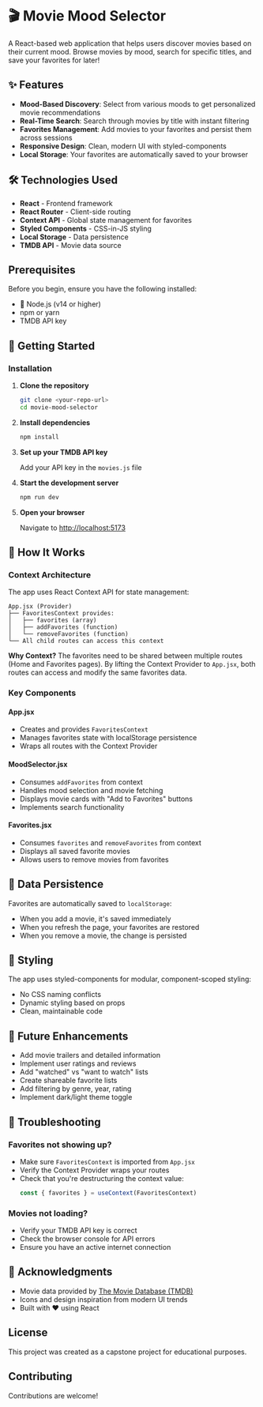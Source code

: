 # 🎬 Movie Mood Selector

A React-based web application that helps users discover movies based on their current mood. Browse movies by mood, search for specific titles, and save your favorites for later!

## ✨ Features

- **Mood-Based Discovery**: Select from various moods to get personalized movie recommendations
- **Real-Time Search**: Search through movies by title with instant filtering
- **Favorites Management**: Add movies to your favorites and persist them across sessions
- **Responsive Design**: Clean, modern UI with styled-components
- **Local Storage**: Your favorites are automatically saved to your browser

## 🛠️ Technologies Used

- **React** - Frontend framework
- **React Router** - Client-side routing
- **Context API** - Global state management for favorites
- **Styled Components** - CSS-in-JS styling
- **Local Storage** - Data persistence
- **TMDB API** - Movie data source

## Prerequisites

Before you begin, ensure you have the following installed:

- 🚀 Node.js (v14 or higher)
- npm or yarn
- TMDB API key

## 🚀 Getting Started

### Installation

1. **Clone the repository**
   ```bash
   git clone <your-repo-url>
   cd movie-mood-selector
   ```

2. **Install dependencies**
   ```bash
   npm install
   ```

3. **Set up your TMDB API key**
   
   Add your API key in the `movies.js` file

4. **Start the development server**
   ```bash
   npm run dev
   ```

5. **Open your browser**
   
   Navigate to [http://localhost:5173](http://localhost:5173)

## 🎯 How It Works

### Context Architecture

The app uses React Context API for state management:

```
App.jsx (Provider)
├── FavoritesContext provides:
│   ├── favorites (array)
│   ├── addFavorites (function)
│   └── removeFavorites (function)
└── All child routes can access this context
```

**Why Context?** The favorites need to be shared between multiple routes (Home and Favorites pages). By lifting the Context Provider to `App.jsx`, both routes can access and modify the same favorites data.

### Key Components

#### App.jsx
- Creates and provides `FavoritesContext`
- Manages favorites state with localStorage persistence
- Wraps all routes with the Context Provider

#### MoodSelector.jsx
- Consumes `addFavorites` from context
- Handles mood selection and movie fetching
- Displays movie cards with "Add to Favorites" buttons
- Implements search functionality

#### Favorites.jsx
- Consumes `favorites` and `removeFavorites` from context
- Displays all saved favorite movies
- Allows users to remove movies from favorites

## 💾 Data Persistence

Favorites are automatically saved to `localStorage`:

- When you add a movie, it's saved immediately
- When you refresh the page, your favorites are restored
- When you remove a movie, the change is persisted

## 🎨 Styling

The app uses styled-components for modular, component-scoped styling:

- No CSS naming conflicts
- Dynamic styling based on props
- Clean, maintainable code

## 🔮 Future Enhancements

- Add movie trailers and detailed information
- Implement user ratings and reviews
- Add "watched" vs "want to watch" lists
- Create shareable favorite lists
- Add filtering by genre, year, rating
- Implement dark/light theme toggle

## 🐛 Troubleshooting

### Favorites not showing up?
- Make sure `FavoritesContext` is imported from `App.jsx`
- Verify the Context Provider wraps your routes
- Check that you're destructuring the context value:
  ```JavaScript
  const { favorites } = useContext(FavoritesContext)
  ```

### Movies not loading?
- Verify your TMDB API key is correct
- Check the browser console for API errors
- Ensure you have an active internet connection

## 🙏 Acknowledgments

- Movie data provided by [The Movie Database (TMDB)](https://www.themoviedb.org/)
- Icons and design inspiration from modern UI trends
- Built with ❤️ using React

## License

This project was created as a capstone project for educational purposes.

## Contributing

Contributions are welcome! 
